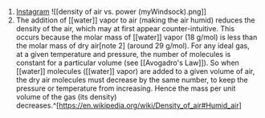 1. [Instagram](https://www.instagram.com/p/C7j5KKhMaN0/) ![[density of air vs. power (myWindsock).png]]
2. The addition of [[water]] vapor to air (making the air humid) reduces the density of the air, which may at first appear counter-intuitive. This occurs because the molar mass of [[water]] vapor (18 g/mol) is less than the molar mass of dry air[note 2] (around 29 g/mol). For any ideal gas, at a given temperature and pressure, the number of molecules is constant for a particular volume (see [[Avogadro's Law]]). So when [[water]] molecules ([[water]] vapor) are added to a given volume of air, the dry air molecules must decrease by the same number, to keep the pressure or temperature from increasing. Hence the mass per unit volume of the gas (its density) decreases.^[https://en.wikipedia.org/wiki/Density_of_air#Humid_air]